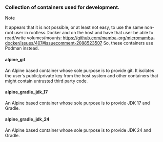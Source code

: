 ### Collection of containers used for development.


> [!NOTE]
> It appears that it is not possible, or at least not easy, to use the same non-root user
> in rootless Docker and on the host and have that user be able to read/write volumes/mounts:
> https://github.com/mamba-org/micromamba-docker/issues/407#issuecomment-2088523507
> So, these containers use Podman instead.


#### alpine_git
An Alpine based container whose sole purpose is to provide git. It isolates the user's
public/private key from the host system and other containers that might contain untrusted
third party code.

#### alpine_gradle_jdk_17
An Alpine based container whose sole purpose is to provide JDK 17 and Gradle.

#### alpine_gradle_jdk_24
An Alpine based container whose sole purpose is to provide JDK 24 and Gradle.
